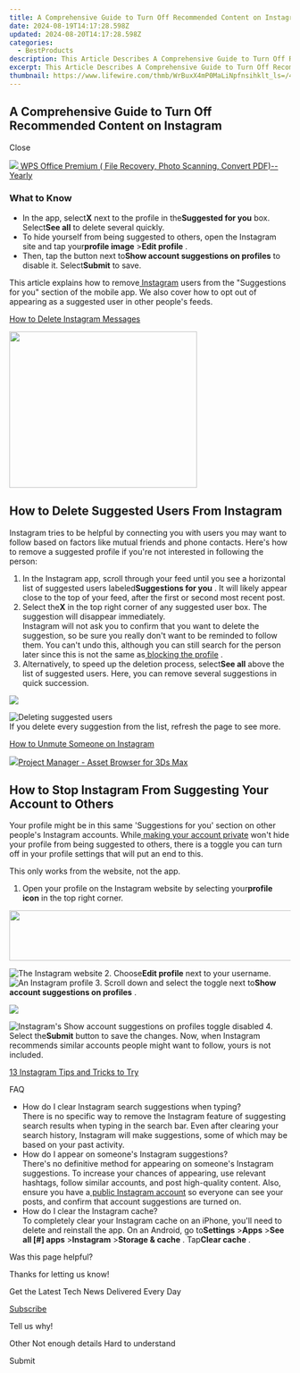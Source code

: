 ```yaml
---
title: A Comprehensive Guide to Turn Off Recommended Content on Instagram
date: 2024-08-19T14:17:28.598Z
updated: 2024-08-20T14:17:28.598Z
categories:
  - BestProducts
description: This Article Describes A Comprehensive Guide to Turn Off Recommended Content on Instagram
excerpt: This Article Describes A Comprehensive Guide to Turn Off Recommended Content on Instagram
thumbnail: https://www.lifewire.com/thmb/WrBuxX4mP0MaLiNpfnsihklt_ls=/400x300/filters:no_upscale():max_bytes(150000):strip_icc():format(webp)/GettyImages-932007804-c6377c1eabd346b28f376de9bbf2e441.jpg
---
```


## A Comprehensive Guide to Turn Off Recommended Content on Instagram

Close 

<!-- affiliate ads begin -->
<a href="https://secure.2checkout.com/order/checkout.php?PRODS=38729081&QTY=1&AFFILIATE=108875&CART=1"><img src="https://website-prod.cache.wpscdn.com/img/wps-office-pdf-editor-1x.890dbda.png" border="0">
WPS Office Premium ( File Recovery, Photo Scanning, Convert PDF)--Yearly</a>
<!-- affiliate ads end -->
###  What to Know

* In the app, select**X** next to the profile in the**Suggested for you** box. Select**See all** to delete several quickly.
* To hide yourself from being suggested to others, open the Instagram site and tap your**profile image** \>**Edit profile** .
* Then, tap the button next to**Show account suggestions on profiles** to disable it. Select**Submit** to save.

 This article explains how to remove[ Instagram](https://www.lifewire.com/what-is-instagram-3486316) users from the "Suggestions for you" section of the mobile app. We also cover how to opt out of appearing as a suggested user in other people's feeds.

[ How to Delete Instagram Messages ](https://www.lifewire.com/delete-instagram-messages-5323737) 

<!-- affiliate ads begin -->
<a href="https://getlyla.pxf.io/c/5597632/1455723/15391" target="_top" id="1455723"><img src="//a.impactradius-go.com/display-ad/15391-1455723" border="0" alt="" width="336" height="280"/></a><img height="0" width="0" src="https://imp.pxf.io/i/5597632/1455723/15391" style="position:absolute;visibility:hidden;" border="0" />
<!-- affiliate ads end -->
##  How to Delete Suggested Users From Instagram 

 Instagram tries to be helpful by connecting you with users you may want to follow based on factors like mutual friends and phone contacts. Here's how to remove a suggested profile if you're not interested in following the person:

1. In the Instagram app, scroll through your feed until you see a horizontal list of suggested users labeled**Suggestions for you** . It will likely appear close to the top of your feed, after the first or second most recent post.
2. Select the**X** in the top right corner of any suggested user box. The suggestion will disappear immediately.  
 Instagram will not ask you to confirm that you want to delete the suggestion, so be sure you really don't want to be reminded to follow them. You can't undo this, although you can still search for the person later since this is not the same as[ blocking the profile](https://www.lifewire.com/how-to-block-someone-on-instagram-4169853) .
3. Alternatively, to speed up the deletion process, select**See all** above the list of suggested users. Here, you can remove several suggestions in quick succession.  
<!-- affiliate ads begin -->
<a href="https://secure.2checkout.com/order/checkout.php?PRODS=2201613&QTY=1&AFFILIATE=108875&CART=1"><img src="https://www.macdvdripperpro.com/images/devices-3.png" border="0"></a>
<!-- affiliate ads end -->
![Deleting suggested users](https://www.lifewire.com/thmb/_jmqkwGg6oVj2G49AeyEqoSeqAM=/1500x0/filters:no_upscale():max_bytes(150000):strip_icc():format(webp)/deletingsuggestedusers-704a8b9955ff421e87de247b58b10244.jpg)  
 If you delete every suggestion from the list, refresh the page to see more.

[ How to Unmute Someone on Instagram ](https://www.lifewire.com/unmute-on-instagram-5268136) 

<!-- affiliate ads begin -->
<a href="https://secure.2checkout.com/order/checkout.php?PRODS=4709458&QTY=1&AFFILIATE=108875&CART=1"><img src="https://3d-kstudio.com/wp-content/uploads/2014/02/Project-Manager-3D-Models-4-800x800.jpg" border="0">Project Manager - Asset Browser for 3Ds Max</a>
<!-- affiliate ads end -->
##  How to Stop Instagram From Suggesting Your Account to Others 

 Your profile might be in this same 'Suggestions for you' section on other people's Instagram accounts. While[ making your account private](https://www.lifewire.com/make-instagram-account-private-3485850) won't hide your profile from being suggested to others, there is a toggle you can turn off in your profile settings that will put an end to this.

This only works from the website, not the app.

1. Open your profile on the Instagram website by selecting your**profile icon** in the top right corner.  
<!-- affiliate ads begin -->
<a href="https://aligracehair.sjv.io/c/5597632/2087267/19272" target="_top" id="2087267"><img src="//a.impactradius-go.com/display-ad/19272-2087267" border="0" alt="" width="728" height="90"/></a><img height="0" width="0" src="https://imp.pxf.io/i/5597632/2087267/19272" style="position:absolute;visibility:hidden;" border="0" />
<!-- affiliate ads end -->
![The Instagram website](https://www.lifewire.com/thmb/KAVPPNqhp3x1pitWS_k3Seay9bQ=/1500x0/filters:no_upscale():max_bytes(150000):strip_icc():format(webp)/instagram-website-f8e4d8518c014bfa8a1fa642551581d4.png)
2. Choose**Edit profile** next to your username.  
![An Instagram profile](https://www.lifewire.com/thmb/ahH5pSEhN7ugpANz9PJTjfngQMA=/1500x0/filters:no_upscale():max_bytes(150000):strip_icc():format(webp)/instagram-profile-6847349c20ef4c2381e88f5609878630.png)
3. Scroll down and select the toggle next to**Show account suggestions on profiles** .  
<!-- affiliate ads begin -->
<a href="https://store.nero.com/order/checkout.php?PRODS=42570605&QTY=1&AFFILIATE=108875&CART=1"><img src="http://cdnwww.nero.com/nero-com-wAssets/img/banners/2023/usbXcopy/Nero_USB_x_copy_Screen_2.png" border="0"></a>
<!-- affiliate ads end -->
![Instagram's Show account suggestions on profiles toggle disabled](https://www.lifewire.com/thmb/Me8eytYrF-V1Vd_tqDwPHG8B0po=/1500x0/filters:no_upscale():max_bytes(150000):strip_icc():format(webp)/instagram-disable-account-suggestions-4e8b50d5bd61413aa34f8626f723e0fb.png)
4. Select the**Submit** button to save the changes. Now, when Instagram recommends similar accounts people might want to follow, yours is not included.

[ 13 Instagram Tips and Tricks to Try ](https://www.lifewire.com/instagram-tips-and-tricks-you-didnt-know-about-4086542) 

 FAQ

* How do I clear Instagram search suggestions when typing?  
 There is no specific way to remove the Instagram feature of suggesting search results when typing in the search bar. Even after clearing your search history, Instagram will make suggestions, some of which may be based on your past activity.
* How do I appear on someone's Instagram suggestions?  
 There's no definitive method for appearing on someone's Instagram suggestions. To increase your chances of appearing, use relevant hashtags, follow similar accounts, and post high-quality content. Also, ensure you have a[ public Instagram account](https://www.lifewire.com/make-instagram-account-private-3485850) so everyone can see your posts, and confirm that account suggestions are turned on.
* How do I clear the Instagram cache?  
 To completely clear your Instagram cache on an iPhone, you'll need to delete and reinstall the app. On an Android, go to**Settings** \>**Apps** \>**See all \[#\] apps** \>**Instagram** \>**Storage & cache** . Tap**Clear cache** .

Was this page helpful?

Thanks for letting us know!

 Get the Latest Tech News Delivered Every Day

[ Subscribe ](https://www.lifewire.com/#) 

Tell us why!

 Other  Not enough details  Hard to understand 

 Submit 

<ins class="adsbygoogle"
     style="display:block"
     data-ad-format="autorelaxed"
     data-ad-client="ca-pub-7571918770474297"
     data-ad-slot="1223367746"></ins>



<ins class="adsbygoogle"
     style="display:block"
     data-ad-client="ca-pub-7571918770474297"
     data-ad-slot="8358498916"
     data-ad-format="auto"
     data-full-width-responsive="true"></ins>


